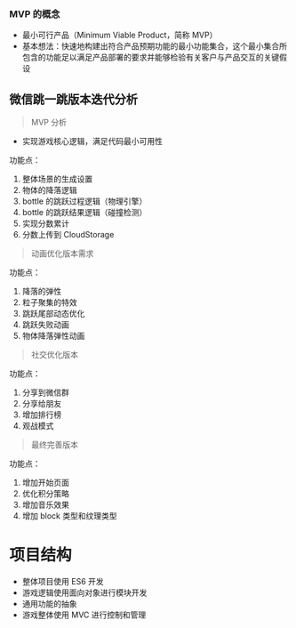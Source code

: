 ### MVP 的概念

* 最小可行产品（Minimum Viable Product，简称 MVP）
* 基本想法：快速地构建出符合产品预期功能的最小功能集合，这个最小集合所包含的功能足以满足产品部署的要求并能够检验有关客户与产品交互的关键假设

## 微信跳一跳版本迭代分析

> MVP 分析

* 实现游戏核心逻辑，满足代码最小可用性

功能点：
1. 整体场景的生成设置
2. 物体的降落逻辑
3. bottle 的跳跃过程逻辑（物理引擎）
4. bottle 的跳跃结果逻辑（碰撞检测）
5. 实现分数累计
6. 分数上传到 CloudStorage

> 动画优化版本需求

功能点：
1. 降落的弹性
2. 粒子聚集的特效
3. 跳跃尾部动态优化
4. 跳跃失败动画
5. 物体降落弹性动画

> 社交优化版本

功能点：
1. 分享到微信群
2. 分享给朋友
3. 增加排行榜
4. 观战模式

> 最终完善版本

功能点：
1. 增加开始页面
2. 优化积分策略
3. 增加音乐效果
4. 增加 block 类型和纹理类型


# 项目结构

* 整体项目使用 ES6 开发
* 游戏逻辑使用面向对象进行模块开发
* 通用功能的抽象
* 游戏整体使用 MVC 进行控制和管理